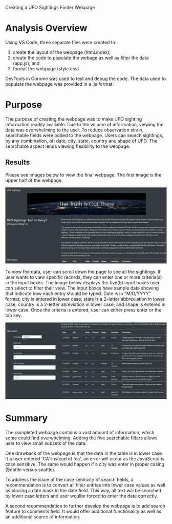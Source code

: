 Creating a UFO Sightings Finder Webpage

# Analysis Overview

Using VS Code, three separate files were created to: 
1.  create the layout of the webpage (html.index); 
1.  create the code to populate the webage as well as filter the data (app.js); and 
1.  format the webpage (style.css)

DevTools in Chrome was used to test and debug the code.  The data used to populate the webpage was provided in a .js format.  


# Purpose 
The purpose of creating the webpage was to make UFO sighting information readily available.  Due to the volume of information, viewing the data was overwhelming to the user.  To reduce observation strain, searchable fields were added to the webpage.  Users can search sightings, by any combination, of: date; city, state, country and shape of UFO.  The searchable aspect lends viewing flexibility to the webpage. 

## Results
Please see images below to view the final webpage.  The first image is the upper half of the webpage.  

![](static/images/UFO1.png)

To view the data, user can scroll down the page to see all the sightings.  If user wants to view specific records, they can enter one or more criteria(s) in the input boxes.  The image below displays the five(5) input boxes user can select to filter their view.  The input boxes have sample data showing that indicate how each entry should be typed.  Date is in "M/D/YYYY" format; city is entered in lower case; state is a 2-letter abbreviation in lower case; country is a 2-letter abreviation in lower case; and shape is entered in lower case.  Once the criteria is entered, user can either press enter or the tab key.

![](static/images/UFO2.png)

# Summary
The completed webpage contains a vast amount of information, which some could find overwhelming.  Adding the five searchable filters allows user to view small subsets of the data.

One drawback of the webpage is that the data in the table is in lower case.  If a user entered 'CA' instead of 'ca', an error will occur as the JavaScript is case sensitive.  The same would happen if a city was enter in proper casing (Seattle versus seattle).  

To address the issue of the case senitivity of search fields, a recommendation is to convert all filter entries into lower case values as well as placing a date mask in the date field.  This way, all text will be searched by lower case letters and user woulbe forced to enter the date correctly.  

A second recommendation to further develop the webpage is to add search feature to comments field.   It would offer additional functionality as well as an additional source of information.  
